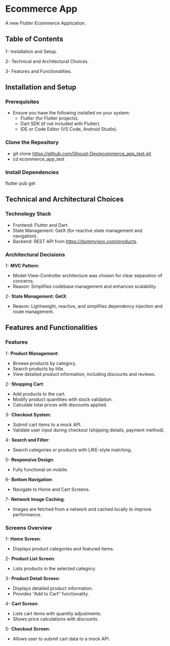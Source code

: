# Ecommerce App

A new Flutter Ecommerce Application.



## Table of Contents

1- Installation and Setup.

2- Technical and Architectural Choices.

3- Features and Functionalities.



## Installation and Setup
### Prerequisites
- Ensure you have the following installed on your system:
    - Flutter (for Flutter projects).
    - Dart SDK (if not included with Flutter).
    - IDE or Code Editor (VS Code, Android Studio).



### Clone the Repository
- git clone https://github.com/Ghoust-Dev/ecommerce_app_test.git.
- cd ecommerce_app_test



### Install Dependencies
flutter pub get



## Technical and Architectural Choices
### Technology Stack
- Frontend: Flutter and Dart.
- State Management: GetX (for reactive state management and navigation).
- Backend: REST API from https://dummyjson.com/products.

### Architectural Decisions
1- **MVC Pattern**:
    
- Model-View-Controller architecture was chosen for clear separation of concerns.
- Reason: Simplifies codebase management and enhances scalability.

2- **State Management: GetX**:
    
- Reason: Lightweight, reactive, and simplifies dependency injection and route management.



## Features and Functionalities
### Features
1- **Product Management**:
    
- Browse products by category.
- Search products by title.
- View detailed product information, including discounts and reviews.

2- **Shopping Cart**:
    
- Add products to the cart.
- Modify product quantities with stock validation.
- Calculate total prices with discounts applied.

3- **Checkout System**:
    
- Submit cart items to a mock API.
- Validate user input during checkout (shipping details, payment method).

4- **Search and Filter**:
    
- Search categories or products with LIKE-style matching.

5- **Responsive Design**:
    
- Fully functional on mobile.

6- **Bottom Navigation**:
    
- Navigate to Home and Cart Screens.

7- **Network Image Caching**:
    
- Images are fetched from a network and cached locally to improve performance.



### Screens Overview
1- **Home Screen**:
    
- Displays product categories and featured items.

2- **Product List Screen**:
    
- Lists products in the selected category.

3- **Product Detail Screen**:
    
- Displays detailed product information.
- Provides "Add to Cart" functionality.

4- **Cart Screen**:

- Lists cart items with quantity adjustments.
- Shows price calculations with discounts.

5- **Checkout Screen**:
    
- Allows user to submit cart data to a mock API.


